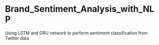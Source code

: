 # Brand_Sentiment_Analysis_with_NLP
Using LSTM and GRU network to perform sentiment classification from Twitter data
